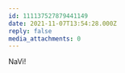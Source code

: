 ```yaml
---
id: 111137527879441149
date: 2021-11-07T13:54:28.000Z
reply: false
media_attachments: 0
---
```


NaVi!


